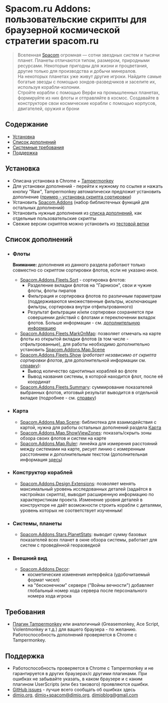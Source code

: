 # Spacom.ru Addons: пользовательские скрипты для браузерной космической стратегии spacom.ru

>Вселенная [Spacom](https://spacom.ru) огромная — сотни звездных систем и тысячи планет. Планеты отличаются типом, размером, природными ресурсами. Некоторые пригодны для жизни и процветания, другие только для производства и добычи минералов.\
На некоторых планетах уже живут другие игроки. Найдите самые богатые звезды с помощью зондов-разведчиков и заселите их, используя корабли-колонии.\
Стройте корабли с помощью Верфи на промышленных планетах, формируйте из них флоты и отправляйте в космос. Создавайте в конструкторе свои космические корабли с помощью корпусов, двигателей, оружия и брони

## Содержание
+ [Установка](#установка)
+ [Список дополнений](#список-дополнений)
+ [Системные требования](#требования)
+ [Поддержка](#поддержка)

## Установка

* Описана установка в Chrome + [Tampermonkey](http://tampermonkey.net/)
* Для установки дополнений - перейти к нужному по ссылке и нажать кнопку "Raw", Tampermonkey автоматически предложит установить дополнение ([пример - установка скрипта сортировки](./Addons/docs/img/script-install-example.png))
* Установить [Spacom.Addons](./Addons/Addons.user.js) (набор библиотечных функций для остальных дополнений)
* Установить нужные дополнения из [списка дополнений](#список-дополнений), как отдельные пользовательские скрипты
* Свежие версии скриптов можно установить из [тестовой ветки](../../tree/feature)

## Список дополнений

+ ### Флоты
    **Внимание:** дополнения из данного раздела работают только совместно со скриптом сортировки флотов, если не указано иное.
    * [Spacom.Addons.Fleets.Sort](./Addons/Fleets/Sort.user.js) - сортировка флотов:
        - Разделение вкладки флотов на "Гарнизон", свои и чужие флоты, флоты пиратов
        - Фильтрация и сортировка флотов по различным параметрам (поддерживаются множественные фильтры, исключающие фильтры, сортировка внутри отфильтрованного)
        - Результат фильтрации и/или сортировки сохраняется при совершении действий с флотами и переключении вкладок флотов. Больше информации - см. [дополнительную информацию](./Addons/docs/fleets-sort.md)
    * [Spacom.Addons.Fleets.MarkOnMap](./Addons/Fleets/MarkOnMap.user.js): позволяет отмечать на карте флоты из открытой вкладки флотов (в том числе - отфильтрованные), для работы необходимо дополнительно установить [Spacom.Addons.Map.Scene](./Addons/Map/Scene.user.js)
    * [Spacom.Addons.Fleets.Show](./Addons/Fleets/Show.user.js) (*работает независимо от скрипта сортировки флотов*, для дополнительной информации см. [справку](./Addons/docs/fleets-show.md)):
        - Вывод количество однотипных кораблей во флоте
        - Вывод названия системы, в которой находится флот, после её координат
   * [Spacom.Addons.Fleets.Summary](./Addons/Fleets/Summary.user.js): суммирование показателей выбранных флотов, итоговый результат выводится в отдельной вкладке (подробнее - см. [справку](./Addons/docs/fleets-summary.md))

+ ### Карта
    * [Spacom.Addons.Map.Scene](./Addons/Map/Scene.user.js): библиотека для взаимодействия с картой, нужна для работы остальных дополнений раздела [Карта](#карта)
    * [Spacom.Addons.Map.ShowViewZones](./Addons/Map/ShowViewZones.user.js): показать/скрыть зоны обзора своих флотов и систем на карте
    * [Spacom.Addons.Map.Ruler](./Addons/Map/Ruler.user.js): линейка для измерения расстояний между системами на карте, рисует линию с измеренным расстоянием и дополнительным текстом (дополнительная информация [здесь](./Addons/docs/ruler.md))

+ ### Конструктор кораблей
    * [Spacom.Addons.Design.Extensions](./Addons/Design/Extensions.user.js): позволяет менять максимальный уровень исследованных деталей (задаётся в настройках скрипта), выводит расширенную информацию по характеристикам проекта. Изменение уровня деталей в конструкторе не даёт возможности строить корабли с деталями, уровень которых не соответствует изученным!

+ ### Системы, планеты
    * [Spacom.Addons.Stars.PlanetStats](./Addons/Stars/PlanetStats.user.js): выводит сумму базовых показателей всех планет в окне обзора системы, работает для систем с проведённой георазведкой

+ ### Внешний вид
    * [Spacom.Addons.Decor](./Addons/Decor/Decor.user.js):
        - косметические изменения интерфейса (удобочитаемый формат чисел)
        - на "бесконечном" сервере ("Войны вечности") добавляет глобальный номер хода сервера после персонального номера хода игрока

## Требования

* [Плагин Tampermonkey](http://tampermonkey.net/) или аналогичный (Greasemonkey, Ace Script, Violentmonkey и т.д.) для вашего браузера - по желанию. Работоспособность дополнений проверяется в Chrome с Tampermonkey.

## Поддержка

* Работоспособность проверяется в Chrome с Tampermonkey и не гарантируется в других браузерах/с другими плагинами. При ошибках не забывайте указать, в каком браузере и с каким плагином UserScripts (или без такового) проявляются ошибки.
* [GitHub issues](../../issues) - лучше всего сообщать об ошибках здесь
* [dimio.org](http://dimio.org), dimio+spacom@dimio.org, dimioblog@gmail.com
